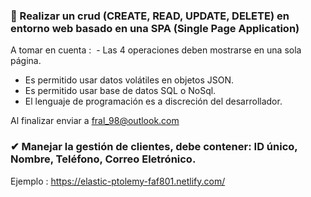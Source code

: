 ### 🏁 Realizar un crud (CREATE, READ, UPDATE, DELETE) en entorno web basado en una SPA (Single Page Application)

A tomar en cuenta : 
 - Las 4 operaciones deben mostrarse en una sola página. 
- Es permitido usar datos volátiles en objetos JSON. 
- Es permitido usar base de datos SQL o NoSql.
- El lenguaje de programación es a discreción del desarrollador.

Al finalizar enviar a fral_98@outlook.com

### ✔ Manejar la gestión de clientes, debe contener: ID único, Nombre, Teléfono, Correo Eletrónico.  

Ejemplo : https://elastic-ptolemy-faf801.netlify.com/
